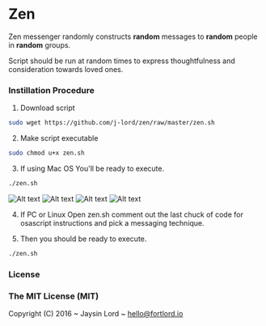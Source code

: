 # Zen
Zen messenger randomly constructs **random** messages to **random** people in **random** groups. 

Script should be run at random times to express thoughtfulness and consideration towards loved ones. 

### Instillation Procedure 

1. Download script
```bash 
sudo wget https://github.com/j-lord/zen/raw/master/zen.sh
````
2. Make script executable
```bash 
sudo chmod u+x zen.sh
```
3. If using Mac OS
You'll be ready to execute.
```bash 
./zen.sh
```
![Alt text](/../screenshots/zenExample5.jpg?raw=true "Zen Example")
![Alt text](/../screenshots/zenExample2.jpg?raw=true "Zen Example")
![Alt text](/../screenshots/zenExample3.jpg?raw=true "Zen Example")
![Alt text](/../screenshots/zenExample4.jpg?raw=true "Zen Example")

4. If PC or Linux
Open zen.sh comment out the last chuck of code for osascript instructions and pick a messaging technique. 

5. Then you should be ready to execute.
```bash 
./zen.sh
```

### License

### The MIT License (MIT)

Copyright (C) 2016 ~ Jaysin Lord ~ hello@fortlord.io

